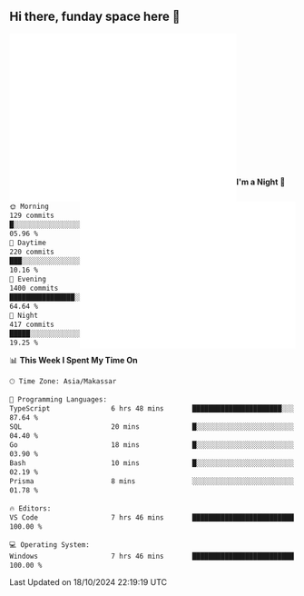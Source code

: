 ## Hi there, funday space here 🚀

<img align="left" width="400" alt="🌞" src="https://raw.githubusercontent.com/fhasnur/fhasnur/master/general.svg?token=ATQS65TR7ETTG5RLJUDIDBLBN34HE">
<img align="right" width="380" alt="🌞" src="https://raw.githubusercontent.com/fhasnur/fhasnur/master/statistics.svg?token=ATQS65TR7ETTG5RLJUDIDBLBN34HE">

<br><br><br><br><br><br><br><br><br><br><br><br><br><br>

<!--START_SECTION:waka-->
**I'm a Night 🦉** 

```text
🌞 Morning                129 commits         █░░░░░░░░░░░░░░░░░░░░░░░░   05.96 % 
🌆 Daytime                220 commits         ███░░░░░░░░░░░░░░░░░░░░░░   10.16 % 
🌃 Evening                1400 commits        ████████████████░░░░░░░░░   64.64 % 
🌙 Night                  417 commits         █████░░░░░░░░░░░░░░░░░░░░   19.25 % 
```


📊 **This Week I Spent My Time On** 

```text
🕑︎ Time Zone: Asia/Makassar

💬 Programming Languages: 
TypeScript               6 hrs 48 mins       ██████████████████████░░░   87.64 % 
SQL                      20 mins             █░░░░░░░░░░░░░░░░░░░░░░░░   04.40 % 
Go                       18 mins             █░░░░░░░░░░░░░░░░░░░░░░░░   03.90 % 
Bash                     10 mins             █░░░░░░░░░░░░░░░░░░░░░░░░   02.19 % 
Prisma                   8 mins              ░░░░░░░░░░░░░░░░░░░░░░░░░   01.78 % 

🔥 Editors: 
VS Code                  7 hrs 46 mins       █████████████████████████   100.00 % 

💻 Operating System: 
Windows                  7 hrs 46 mins       █████████████████████████   100.00 % 
```


 Last Updated on 18/10/2024 22:19:19 UTC
<!--END_SECTION:waka-->
